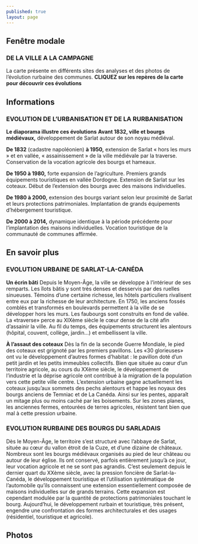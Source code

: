 ```yaml
---
published: true
layout: page
---
```


## Fenêtre modale
### DE LA VILLE A LA CAMPAGNE
La carte présente en différents sites des analyses et des photos de l’évolution rurbaine des communes.
**CLIQUEZ sur les repères de la carte pour découvrir ces évolutions**

## Informations
### EVOLUTION DE L’URBANISATION ET DE LA RURBANISATION
**Le diaporama illustre ces évolutions**
**Avant 1832, ville et bourgs médiévaux,** développement de Sarlat autour de son noyau médiéval. 

**De 1832** (cadastre napoléonien) **à 1950,** extension de Sarlat « hors les murs » et en vallée, « assainissement » de la ville médiévale par la traverse. Conservation de la vocation agricole des bourgs et hameaux.

**De 1950 à 1980,** forte expansion de l’agriculture. Premiers grands équipements touristiques en vallée Dordogne. Extension de Sarlat sur les coteaux. Début de l’extension des bourgs avec des maisons individuelles.

**De 1980 à 2000,** extension des bourgs variant selon leur proximité de Sarlat et leurs protections patrimoniales. Implantation de grands équipements d’hébergement touristique.

**De 2000 à 2014,** dynamique identique à la période précédente pour l’implantation des maisons individuelles. Vocation touristique de la communauté de communes affirmée.

## En savoir plus
### EVOLUTION URBAINE DE SARLAT-LA-CANÉDA

**Un écrin bâti**
Depuis le Moyen-Âge, la ville se développe à l’intérieur de ses remparts. Les îlots bâtis y sont très denses et desservis par des ruelles sinueuses. Témoins d’une certaine richesse, les hôtels particuliers rivalisent entre eux par la richesse de leur architecture.
En 1750, les anciens fossés comblés et transformés en boulevards permettent à la ville de se développer hors les murs. Les faubourgs sont construits en fond de vallée. La «traverse» perce au XIXème siècle le cœur dense de la cité afin d’assainir la ville.
Au fil du temps, des équipements structurent les alentours (hôpital, couvent, collège, jardin...) et embellissent la ville.

**À l’assaut des coteaux**
Dès la fin de la seconde Guerre Mondiale, le pied des coteaux est grignoté par les premiers pavillons. Les «30 glorieuses» ont vu le développement d’autres formes d’habitat : le pavillon doté d’un petit jardin et les petits immeubles collectifs.
Bien que située au cœur d’un territoire agricole, au cours du XXème siècle, le développement de l’industrie et la déprise agricole ont contribué à la migration de la population vers cette petite ville centre.
L’extension urbaine gagne actuellement les coteaux jusqu’aux sommets des pechs alentours et happe les noyaux des bourgs anciens de Temniac et de La Canéda. Ainsi sur les pentes, apparaît un mitage plus ou moins caché par les boisements. Sur les zones planes, les anciennes fermes, entourées de terres agricoles, résistent tant bien que mal à cette pression urbaine.

### EVOLUTION RURBAINE DES BOURGS DU SARLADAIS
Dès le Moyen-Âge, le territoire s’est structuré avec l’abbaye de Sarlat, située au cœur du vallon étroit de la Cuze, et d’une dizaine de châteaux. Nombreux sont les bourgs médiévaux organisés au pied de leur château ou autour de leur église.
Ils ont conservé, parfois entièrement jusqu’à ce jour, leur vocation agricole et ne se sont pas agrandis.
C’est seulement depuis le dernier quart du XXème siècle, avec la pression foncière de Sarlat-la-Canéda, le développement touristique et l’utilisation systématique de l’automobile qu’ils connaissent une extension essentiellement composée de maisons individuelles sur de grands terrains. Cette expansion est cependant modulée par la quantité de protections patrimoniales touchant le bourg. Aujourd’hui, le développement rurbain et touristique, très présent, engendre une confrontation des formes architecturales et des usages (résidentiel, touristique et agricole).

## Photos